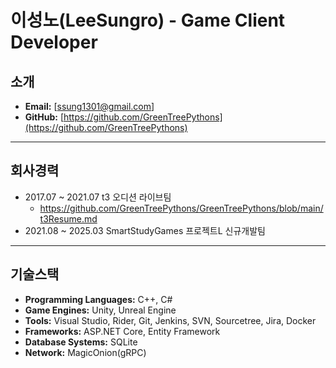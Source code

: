 # 이성노(LeeSungro) - Game Client Developer

## 소개
- **Email:** [ssung1301@gmail.com]
- **GitHub:** [https://github.com/GreenTreePythons](https://github.com/GreenTreePythons)
---
## 회사경력
- 2017.07 ~ 2021.07 t3 오디션 라이브팀
  - https://github.com/GreenTreePythons/GreenTreePythons/blob/main/t3Resume.md
- 2021.08 ~ 2025.03 SmartStudyGames 프로젝트L 신규개발팀
---
## 기술스택
- **Programming Languages:** C++, C#
- **Game Engines:** Unity, Unreal Engine
- **Tools:** Visual Studio, Rider, Git, Jenkins, SVN, Sourcetree, Jira, Docker
- **Frameworks:** ASP.NET Core, Entity Framework
- **Database Systems:** SQLite
- **Network:** MagicOnion(gRPC)
